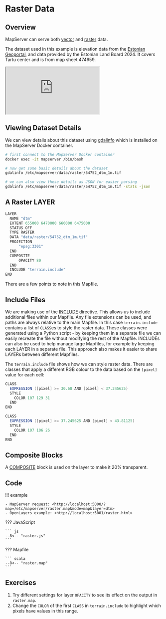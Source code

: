 # Raster Data

## Overview

MapServer can serve both [vector](https://mapserver.org/input/vector/index.html) and [raster](https://mapserver.org/input/raster.html) data.

The dataset used in this example is elevation data from the [Estonian Geoportal](https://geoportaal.maaamet.ee/eng/Spatial-Data/Elevation-Data-p308.html),
and data provided by the Estonian Land Board 2024. It covers Tartu center and is from map sheet 474659.

<div class="map">
  <iframe src="https://geographika.github.io/getting-started-with-mapserver-demo/raster.html"></iframe>
</div>

## Viewing Dataset Details

We can view details about this dataset using [gdalinfo](https://gdal.org/programs/gdalinfo.html) which is installed on the
MapServer Docker container.

```bash
# first connect to the MapServer Docker container
docker exec -it mapserver /bin/bash

# now get some basic details about the dataset
gdalinfo /etc/mapserver/data/raster/54752_dtm_1m.tif

# we can also view these details as JSON for easier parsing
gdalinfo /etc/mapserver/data/raster/54752_dtm_1m.tif -stats -json

```

## A Raster LAYER

```scala
LAYER
  NAME "dtm"
  EXTENT 655000 6470000 660000 6475000
  STATUS OFF
  TYPE RASTER
  DATA "data/raster/54752_dtm_1m.tif"
  PROJECTION
      "epsg:3301"
  END
  COMPOSITE
      OPACITY 80
  END
  INCLUDE "terrain.include"
END
```

There are a few points to note in this Mapfile. 

## Include Files

We are making use of the [INCLUDE](https://mapserver.org/mapfile/include.html) 
directive. This allows us to include additional files within our Mapfile. Any file extensions can be used, and paths are always relative to the main
Mapfile. In this case `terrain.include` contains a list of `CLASS`es
to style the raster data. These classes were generated using a Python script - by keeping them in a separate file we can easily recreate the file
without modifying the rest of the Mapfile. INCLUDEs can also be used to help manage large Mapfiles, for example by keeping each LAYER in a separate file.
This approach also makes it easier to share LAYERs between different Mapfiles.


The `terrain.include` file shows how we can style raster data. There are classes that apply a different RGB colour to the data
based on the `[pixel]` value for each cell:

```scala
CLASS
  EXPRESSION ([pixel] >= 30.68 AND [pixel] < 37.245625)
  STYLE
    COLOR 107 129 31
  END
END

CLASS
  EXPRESSION ([pixel] >= 37.245625 AND [pixel] < 43.81125)
  STYLE
    COLOR 107 106 26
  END
END
```

## Composite Blocks

A [COMPOSITE](https://mapserver.org/mapfile/composite.html) block is used on the layer to make it 20% transparent.

## Code

!!! example

    - MapServer request: <http://localhost:5000/?map=/etc/mapserver/raster.map&mode=map&layer=dtm>
    - OpenLayers example: <http://localhost:5001/raster.html>

??? JavaScript

    ``` js
    --8<-- "raster.js"
    ```

??? Mapfile

    ``` scala
    --8<-- "raster.map"
    ```

## Exercises

1. Try different settings for layer `OPACITY` to see its effect on the output in `raster.map`.
2. Change the `COLOR` of the first `CLASS` in `terrain.include` to highlight which pixels have values in this range.